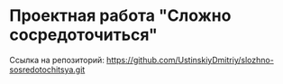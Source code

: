 # Проектная работа "Сложно сосредоточиться"

Ссылка на репозиторий: https://github.com/UstinskiyDmitriy/slozhno-sosredotochitsya.git
